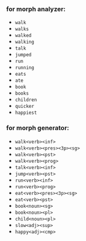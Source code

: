 ### for morph analyzer:

-    `walk`    
-    `walks` 
-    `walked`
-    `walking` 
-    `talk` 
-    `jumped`
-    `run`
-    `running`
-    `eats`
-    `ate`
-    `book`
-    `books`
-    `children`
-    `quicker`
-    `happiest`

### for morph generator:
    
-    `walk<verb><inf>`
-    `walk<verb><pres><3p><sg>` 
-    `walk<verb><pst>`    
-    `walk<verb><prog>`    
-    `talk<verb><inf>`    
-    `jump<verb><pst>`    
-    `run<verb><inf>`    
-    `run<verb><prog>`    
-    `eat<verb><pres><3p><sg>`   
-    `eat<verb><pst>`
-    `book<noun><sg>`
-    `book<noun><pl>`
-    `child<noun><pl>`
-    `slow<adj><sup>`
-    `happy<adj><cmp>`